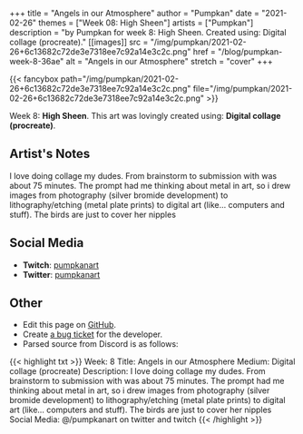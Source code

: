 +++
title =       "Angels in our Atmosphere"
author =      "Pumpkan"
date =        "2021-02-26"
themes =      ["Week 08: High Sheen"]
artists =     ["Pumpkan"]
description = "by Pumpkan for week 8: High Sheen. Created using: Digital collage (procreate)."
[[images]]
              src = "/img/pumpkan/2021-02-26+6c13682c72de3e7318ee7c92a14e3c2c.png"
              href = "/blog/pumpkan-week-8-36ae"
              alt = "Angels in our Atmosphere"
              stretch = "cover"
+++


{{< fancybox path="/img/pumpkan/2021-02-26+6c13682c72de3e7318ee7c92a14e3c2c.png" file="/img/pumpkan/2021-02-26+6c13682c72de3e7318ee7c92a14e3c2c.png" >}}


Week 8: **High Sheen**. This art was lovingly created using: **Digital collage (procreate)**.

## Artist's Notes

I love doing collage my dudes. From brainstorm to submission with was about 75 minutes. The prompt had me thinking about metal in art, so i drew images from photography (silver bromide development) to lithography/etching (metal plate prints) to digital art (like... computers and stuff). The birds are just to cover her nipples

## Social Media

- **Twitch**: <a href='https://twitch.tv/pumpkanart' target='_blank'>pumpkanart</a>
- **Twitter**: <a href='https://twitter.com/pumpkanart' target='_blank'>pumpkanart</a>


## Other

- Edit this page on [GitHub](https://github.com/teaminkling/web-refresh/edit/main/blog/content/blog/pumpkan-week-8-36ae.md).
- Create [a bug ticket](https://github.com/teaminkling/web-refresh/issues/new?assignees=&labels=bug&template=problem-report.md&title=) for the developer.
- Parsed source from Discord is as follows:

{{< highlight txt >}}
Week: 8
Title: Angels in our Atmosphere
Medium: Digital collage (procreate)
Description: I love doing collage my dudes. From brainstorm to submission with was about 75 minutes. The prompt had me thinking about metal in art, so i drew images from photography (silver bromide development) to lithography/etching (metal plate prints) to digital art (like... computers and stuff). The birds are just to cover her nipples 
Social Media: @/pumpkanart on twitter and twitch
{{< /highlight >}}